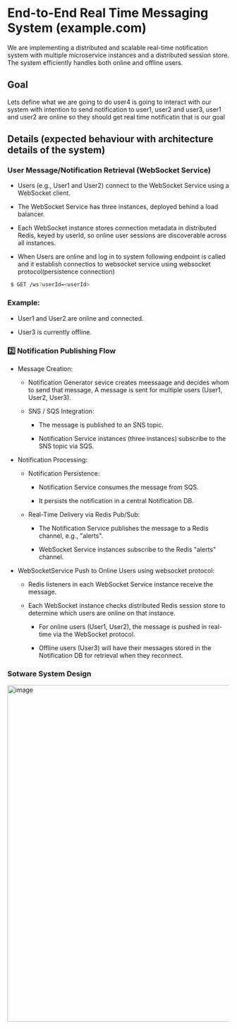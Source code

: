 # End-to-End Real Time Messaging System (example.com)

We are implementing a distributed and scalable real-time notification system with multiple microservice instances and a distributed session store. The       system efficiently handles both online and offline users. 

## Goal
Lets define what we are going to do user4 is going to interact with our system with intention to send
notification to user1, user2 and user3, user1 and user2 are online so they should get real time notificatin that is our goal 

## Details (expected behaviour with architecture details of the system)

### User Message/Notification Retrieval (WebSocket Service)

- Users (e.g., User1 and User2) connect to the WebSocket Service using a WebSocket client.

- The WebSocket Service has three instances, deployed behind a load balancer.

- Each WebSocket instance stores connection metadata in distributed Redis, keyed by userId, so online user sessions are discoverable across all instances.

- When Users are online and log in to system following endpoint is called and it establish connectios to websocket service using websocket  protocol(persistence connection)

```bash
 $ GET /ws?userId=<userId>
```

### Example:

- User1 and User2 are online and connected.

- User3 is currently offline.

### 2️⃣ Notification Publishing Flow

- Message Creation:

  - Notification Generator sevice creates meessaage and decides whom to send that message, A message is sent for multiple users (User1, User2, User3).

  - SNS / SQS Integration:
    
    - The message is published to an SNS topic.

    -  Notification Service instances (three instances) subscribe to the SNS topic via SQS.
 
- Notification Processing:

  -  Notification Persistence:

     - Notification Service consumes the message from SQS.

     - It persists the notification in a central Notification DB.

  -  Real-Time Delivery via Redis Pub/Sub:

     - The Notification Service publishes the message to a Redis channel, e.g., "alerts".

     -  WebSocket Service instances subscribe to the Redis "alerts" channel.

 - WebSocketService Push to Online Users using websocket protocol:

   - Redis listeners in each WebSocket Service instance receive the message.

   - Each WebSocket instance checks distributed Redis session store to determine which users are online on that instance.

     - For online users (User1, User2), the message is pushed in real-time via the WebSocket protocol.

     - Offline users (User3) will have their messages stored in the Notification DB for retrieval when they reconnect.
    
 ### Sotware System Design
 
   <img width="890" height="762" alt="image" src="https://github.com/user-attachments/assets/16c62b9b-dfc5-42ec-97aa-beea76b05e11" />












